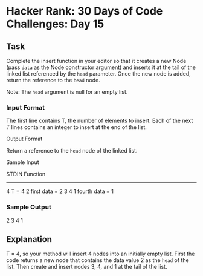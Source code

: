 # Hacker Rank: 30 Days of Code Challenges: Day 15

## Task

Complete the insert function in your editor so that it creates a new Node (pass `data` as the Node constructor argument) and inserts it at the tail of the linked list referenced by the `head` parameter. Once the new node is added, return the reference to the `head` node.

Note: The `head` argument is null for an empty list.

### Input Format

The first line contains T, the number of elements to insert. Each of the next *T* lines contains an integer to insert at the end of the list.

Output Format

Return a reference to the `head` node of the linked list.

Sample Input

STDIN   Function
-----   --------
4       T = 4
2       first data = 2
3
4
1       fourth data = 1

### Sample Output

2 3 4 1

## Explanation

T = 4, so your method will insert 4 nodes into an initially empty list.
First the code returns a new node that contains the data value 2 as the `head` of the list. Then create and insert nodes 3, 4, and 1 at the tail of the list.
